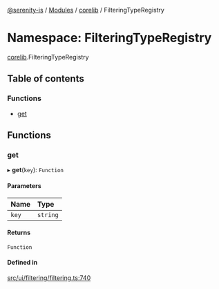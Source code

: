 [@serenity-is](../README.md) / [Modules](../modules.md) / [corelib](corelib.md) / FilteringTypeRegistry

# Namespace: FilteringTypeRegistry

[corelib](corelib.md).FilteringTypeRegistry

## Table of contents

### Functions

- [get](corelib.FilteringTypeRegistry.md#get)

## Functions

### get

▸ **get**(`key`): `Function`

#### Parameters

| Name | Type |
| :------ | :------ |
| `key` | `string` |

#### Returns

`Function`

#### Defined in

[src/ui/filtering/filtering.ts:740](https://github.com/serenity-is/serenity/blob/master/packages/corelib/src/ui/filtering/filtering.ts#line&#x3D;740)
